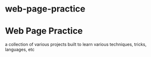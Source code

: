 # web-page-practice

<h1>Web Page Practice </h1>

<p>a collection of various projects built to learn various techniques, tricks, languages, etc</p>
